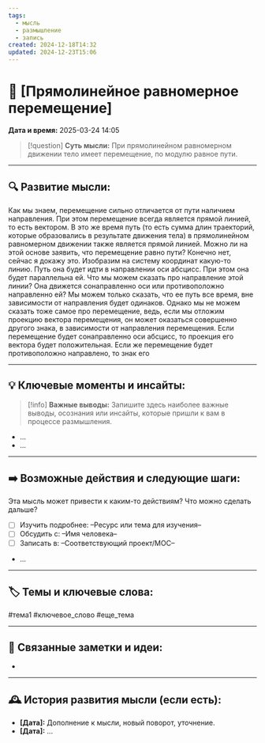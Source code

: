 ```yaml
---
tags:
  - мысль
  - размышление
  - запись
created: 2024-12-18T14:32
updated: 2024-12-23T15:06
---
```


# 💭  [Прямолинейное равномерное перемещение]

**Дата и время:** 2025-03-24 14:05

> [!question] **Суть мысли:**
> При прямолинейном равномерном движении тело имеет перемещение, по модулю равное пути. 

---

## 🔍 Развитие мысли:

Как мы знаем, перемещение сильно отличается от пути наличием направления. При этом перемещение всегда является прямой линией, то есть вектором. В это же время путь (то есть сумма длин траекторий, которые образовались в результате движения тела) в прямолинейном равномерном движении также является прямой линией. Можно ли на этой основе заявить, что перемещение равно пути? Конечно нет, сейчас я докажу это.
Изобразим на систему координат какую-то линию. Путь она будет идти в направлении оси абсцисс. При этом она будет параллельна ей. Что мы можем сказать про направление этой линии? Она движется сонаправленно оси или противоположно направленно ей? Мы можем только сказать, что ее путь все время, вне зависимости от направления будет одинаков. Однако мы не можем сказать тоже самое про перемещение, ведь, если мы отложим проекцию вектора перемещения, он может оказаться совершенно другого знака, в зависимости от направления перемещения. Если перемещение будет сонаправленно оси абсцисс, то проекция его вектора будет положительная. Если же перемещение будет противоположно направлено, то знак его

---

## 💡 Ключевые моменты и инсайты:

> [!info] **Важные выводы:**
> Запишите здесь наиболее важные выводы, осознания или инсайты, которые пришли к вам в процессе размышления.

- ...
- ...

---

## ➡️ Возможные действия и следующие шаги:

Эта мысль может привести к каким-то действиям? Что можно сделать дальше?

- [ ] Изучить подробнее: –Ресурс или тема для изучения–
- [ ] Обсудить с: –Имя человека–
- [ ] Записать в: –Соответствующий проект/MOC–
- ...

---

## 🏷️ Темы и ключевые слова:

#тема1 #ключевое_слово #еще_тема

---

## 🔄 Связанные заметки и идеи:

- 

---

## 🕰️ История развития мысли (если есть):

* **[Дата]:**  Дополнение к мысли, новый поворот, уточнение.
* **[Дата]:**  ...
